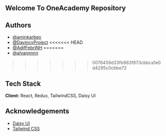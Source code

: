 ## Welcome To OneAcademy Repository

## Authors
- [@aminkarben](https://github.com/aminkarben)
- [@DavincyProject](https://github.com/DavincyProject)
<<<<<<< HEAD
- [@AdifFebriNH](https://github.com/AditFebriNH)
=======
- [@alvannnnn](https://github.com/alvannnnn)
>>>>>>> 0076459d33fb983f873cbbca1e0d4295c0cbbe72

## Tech Stack
**Client:** React, Redux, TailwindCSS, Daisy UI

## Acknowledgements
 - [Daisy UI](https://daisyui.com/)
 - [Tailwind CSS](https://tailwindcss.com/)
